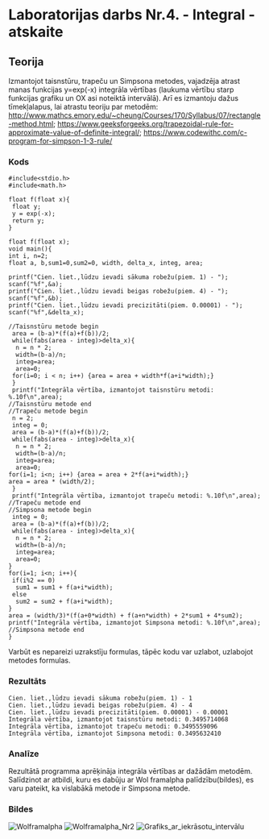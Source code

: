 # Laboratorijas darbs Nr.4. - Integral - atskaite

## Teorija
Izmantojot taisnstūru, trapeču un Simpsona metodes, vajadzēja atrast manas funkcijas y=exp(-x) integrāla vērtības (laukuma vērtību starp funkcijas grafiku un OX asi noteiktā intervālā). Arī es izmantoju dažus tīmekļalapus, lai atrastu teoriju par metodēm: http://www.mathcs.emory.edu/~cheung/Courses/170/Syllabus/07/rectangle-method.html; https://www.geeksforgeeks.org/trapezoidal-rule-for-approximate-value-of-definite-integral/; https://www.codewithc.com/c-program-for-simpson-1-3-rule/

### Kods
```
#include<stdio.h>
#include<math.h>

float f(float x){
 float y;
 y = exp(-x);
 return y;
}

float f(float x);
void main(){
int i, n=2;
float a, b,sum1=0,sum2=0, width, delta_x, integ, area;

printf("Cien. liet.,lūdzu ievadi sākuma robežu(piem. 1) - ");
scanf("%f",&a);
printf("Cien. liet.,lūdzu ievadi beigas robežu(piem. 4) - ");
scanf("%f",&b);
printf("Cien. liet.,lūdzu ievadi precizitāti(piem. 0.00001) - ");
scanf("%f",&delta_x);

//Taisnstūru metode begin
 area = (b-a)*(f(a)+f(b))/2;
 while(fabs(area - integ)>delta_x){
  n = n * 2;
  width=(b-a)/n;
  integ=area;
  area=0;
 for(i=0; i < n; i++) {area = area + width*f(a+i*width);}
 }
 printf("Integrāla vērtība, izmantojot taisnstūru metodi: %.10f\n",area);
//Taisnstūru metode end
//Trapeču metode begin
 n = 2;
 integ = 0;
 area = (b-a)*(f(a)+f(b))/2;
 while(fabs(area - integ)>delta_x){
  n = n * 2;
  width=(b-a)/n;
  integ=area;
  area=0;
for(i=1; i<n; i++) {area = area + 2*f(a+i*width);}
area = area * (width/2);
 }
 printf("Integrāla vērtība, izmantojot trapeču metodi: %.10f\n",area);
//Trapeču metode end
//Simpsona metode begin
 integ = 0;
 area = (b-a)*(f(a)+f(b))/2;
 while(fabs(area - integ)>delta_x){
  n = n * 2;
  width=(b-a)/n;
  integ=area;
  area=0;
}
for(i=1; i<n; i++){
 if(i%2 == 0)
  sum1 = sum1 + f(a+i*width);
 else
  sum2 = sum2 + f(a+i*width);
}
area = (width/3)*(f(a+0*width) + f(a+n*width) + 2*sum1 + 4*sum2);
printf("Integrāla vērtība, izmantojot Simpsona metodi: %.10f\n",area);
//Simpsona metode end
}
```
Varbūt es nepareizi uzrakstīju formulas, tāpēc kodu var uzlabot, uzlabojot metodes formulas.

### Rezultāts
```
Cien. liet.,lūdzu ievadi sākuma robežu(piem. 1) - 1
Cien. liet.,lūdzu ievadi beigas robežu(piem. 4) - 4
Cien. liet.,lūdzu ievadi precizitāti(piem. 0.00001) - 0.00001
Integrāla vērtība, izmantojot taisnstūru metodi: 0.3495714068
Integrāla vērtība, izmantojot trapeču metodi: 0.3495559096
Integrāla vērtība, izmantojot Simpsona metodi: 0.3495632410

```
### Analīze
Rezultātā programma aprēķināja integrāla vērtības ar dažādām metodēm. Salīdzinot ar atbildi, kuru es dabūju ar Wol
framalpha palīdzību(bildes), es varu pateikt, ka vislabākā metode ir Simpsona metode.
### Bildes
![Wolframalpha](https://github.com/Duz132/RTR105/tree/master/Darbi/1course_1semestr_c_lang/LABORI/4ld_integral_check.png)
![Wolframalpha_Nr2](https://github.com/Duz132/RTR105/tree/master/Darbi/1course_1semestr_c_lang/LABORI/4ld_integral_check_2.png)
![Grafiks_ar_iekrāsotu_intervālu](https://github.com/Duz132/RTR105/tree/master/Darbi/1course_1semestr_c_lang/LABORI/4ld_exp(-x)_w_paint.png)
